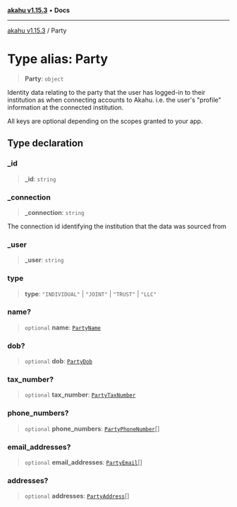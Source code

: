 [**akahu v1.15.3**](../README.md) • **Docs**

***

[akahu v1.15.3](../README.md) / Party

# Type alias: Party

> **Party**: `object`

Identity data relating to the party that the user has logged-in to their
institution as when connecting accounts to Akahu. i.e. the user's "profile"
information at the connected institution.

All keys are optional depending on the scopes granted to your app.

## Type declaration

### \_id

> **\_id**: `string`

### \_connection

> **\_connection**: `string`

The connection id identifying the institution that the data was sourced from

### \_user

> **\_user**: `string`

### type

> **type**: `"INDIVIDUAL"` \| `"JOINT"` \| `"TRUST"` \| `"LLC"`

### name?

> `optional` **name**: [`PartyName`](PartyName.md)

### dob?

> `optional` **dob**: [`PartyDob`](PartyDob.md)

### tax\_number?

> `optional` **tax\_number**: [`PartyTaxNumber`](PartyTaxNumber.md)

### phone\_numbers?

> `optional` **phone\_numbers**: [`PartyPhoneNumber`](PartyPhoneNumber.md)[]

### email\_addresses?

> `optional` **email\_addresses**: [`PartyEmail`](PartyEmail.md)[]

### addresses?

> `optional` **addresses**: [`PartyAddress`](PartyAddress.md)[]

